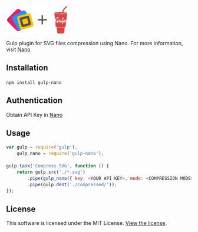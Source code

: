 ![Nano](logo.png)

Gulp plugin for SVG files compression using Nano. For more information, visit [Nano](https://vecta.io/nano)

## Installation

`npm install gulp-nano`

## Authentication

Obtain API Key in [Nano](https://vecta.io/nano)

## Usage

```javascript
var gulp = require('gulp'),
    gulp_nano = require('gulp-nano');

gulp.task('Compress SVG', function () {
    return gulp.src('./*.svg')
        .pipe(gulp_nano({ key: <YOUR API KEY>, mode: <COMPRESSION MODE> }))
        .pipe(gulp.dest('./compressed/'));
});
```

## License

This software is licensed under the MIT License. [View the license](LICENSE).
